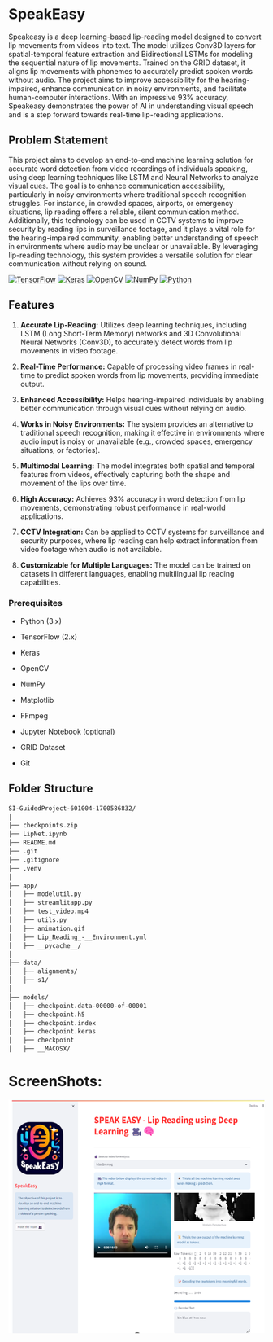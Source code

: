 # SpeakEasy
Speakeasy is a deep learning-based lip-reading model designed to convert lip movements from videos into text. The model utilizes Conv3D layers for spatial-temporal feature extraction and Bidirectional LSTMs for modeling the sequential nature of lip movements. Trained on the GRID dataset, it aligns lip movements with phonemes to accurately predict spoken words without audio. The project aims to improve accessibility for the hearing-impaired, enhance communication in noisy environments, and facilitate human-computer interactions. With an impressive 93% accuracy, Speakeasy demonstrates the power of AI in understanding visual speech and is a step forward towards real-time lip-reading applications.

## Problem Statement
This project aims to develop an end-to-end machine learning solution for accurate word detection from video recordings of individuals speaking, using deep learning techniques like LSTM and Neural Networks to analyze visual cues. The goal is to enhance communication accessibility, particularly in noisy environments where traditional speech recognition struggles. For instance, in crowded spaces, airports, or emergency situations, lip reading offers a reliable, silent communication method. Additionally, this technology can be used in CCTV systems to improve security by reading lips in surveillance footage, and it plays a vital role for the hearing-impaired community, enabling better understanding of speech in environments where audio may be unclear or unavailable. By leveraging lip-reading technology, this system provides a versatile solution for clear communication without relying on sound.

[![TensorFlow](https://img.shields.io/badge/TensorFlow-2.x-orange?style=for-the-badge&logo=tensorflow&logoColor=white)](https://www.tensorflow.org/)
[![Keras](https://img.shields.io/badge/Keras-2.x-D00000?style=for-the-badge&logo=keras&logoColor=white)](https://keras.io/)
[![OpenCV](https://img.shields.io/badge/OpenCV-4.x-blue?style=for-the-badge&logo=opencv&logoColor=white)](https://opencv.org/)
[![NumPy](https://img.shields.io/badge/NumPy-1.x-blue?style=for-the-badge&logo=numpy&logoColor=white)](https://numpy.org/)
[![Python](https://img.shields.io/badge/Python-3.x-blue?style=for-the-badge&logo=python&logoColor=white)](https://www.python.org/)

## Features
1. **Accurate Lip-Reading:** Utilizes deep learning techniques, including LSTM (Long Short-Term Memory) networks and 3D Convolutional Neural Networks (Conv3D), to accurately detect words from lip movements in video footage.

2. **Real-Time Performance:** Capable of processing video frames in real-time to predict spoken words from lip movements, providing immediate output.

3. **Enhanced Accessibility:** Helps hearing-impaired individuals by enabling better communication through visual cues without relying on audio.

4. **Works in Noisy Environments:** The system provides an alternative to traditional speech recognition, making it effective in environments where audio input is noisy or unavailable (e.g., crowded spaces, emergency situations, or factories).

5. **Multimodal Learning:** The model integrates both spatial and temporal features from videos, effectively capturing both the shape and movement of the lips over time.

6. **High Accuracy:** Achieves 93% accuracy in word detection from lip movements, demonstrating robust performance in real-world applications.

7. **CCTV Integration:** Can be applied to CCTV systems for surveillance and security purposes, where lip reading can help extract information from video footage when audio is not available.

8. **Customizable for Multiple Languages:** The model can be trained on datasets in different languages, enabling multilingual lip reading capabilities.

### Prerequisites
- Python (3.x)
- TensorFlow (2.x)
- Keras
- OpenCV
- NumPy
- Matplotlib
- FFmpeg
 
- Jupyter Notebook (optional)
- GRID Dataset
- Git

## Folder Structure
```bash
SI-GuidedProject-601004-1700586832/
│
├── checkpoints.zip
├── LipNet.ipynb
├── README.md
├── .git
├── .gitignore
├── .venv
│
├── app/
│   ├── modelutil.py
│   ├── streamlitapp.py
│   ├── test_video.mp4
│   ├── utils.py
│   ├── animation.gif
│   ├── Lip_Reading_-__Environment.yml
│   ├── __pycache__/
│
├── data/
│   ├── alignments/
│   ├── s1/
│
├── models/
│   ├── checkpoint.data-00000-of-00001
│   ├── checkpoint.h5
│   ├── checkpoint.index
│   ├── checkpoint.keras
│   ├── checkpoint
│   ├── __MACOSX/
 ```

# ScreenShots:
![Website Demo 1](/images/demo_1.png)
